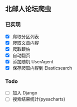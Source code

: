 ## 北邮人论坛爬虫
### 已实现

- [x] 爬取分区列表
- [x] 爬取文章内容
- [x] 爬取跟帖
- [x] 自动翻页
- [x] 添加随机 UserAgent
- [x] 保存爬取内容到 Elasticsearch

### Todo
 - [ ] 加入 Django
 - [ ] 搜索结果统计(pyeacharts)